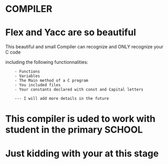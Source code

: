 # COMPILER


<h1> Flex and Yacc are so beautiful </h1>


This beautiful and small Compiler can recognize and ONLY recognize your C code

including the following functionnalities:

        - Functions
        - Variables
        - The Main method of a C program  
        - You included files
        - Your constants declared with const and Capital letters
        
        --- I will add more details in the future
        
        
   

<h1> This compiler is uded to work with student in the primary SCHOOL </h1>
<h1>  Just kidding with your at this stage</h1>

